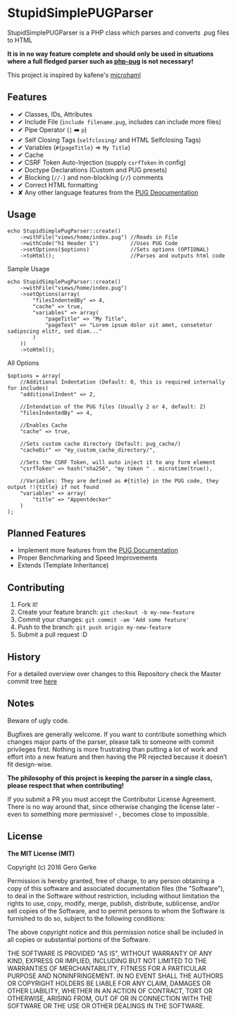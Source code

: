 # StupidSimplePUGParser

StupidSimplePUGParser is a PHP class which parses and converts .pug files to HTML

**It is in no way feature complete and should only be used in situations where a full fledged parser such as [php-pug](https://github.com/pug-php/pug) is not necessary!**

This project is inspired by kafene's [microhaml](https://github.com/kafene/microhaml)

## Features
* ✔ Classes, IDs, Attributes
* ✔ Include File (`include filename.pug`, includes can include more files)
* ✔ Pipe Operator (`|` :arrow_right: `p`)
* ✔ Self Closing Tags (`selfclosing/` and HTML Selfclosing Tags)
* ✔ Variables (`#{pageTitle}` => `My Title`)
* ✔ Cache
* ✔ CSRF Token Auto-Injection (supply `csrfToken` in config)
* ✔ Doctype Declarations (Custom and PUG presets)
* ✔ Blocking (`//-`) and non-blocking (`//`) comments
* ✔ Correct HTML formatting
* ✘ Any other language features from the [PUG Deocumentation](http://jade-lang.com/reference/)

## Usage
```
echo StupidSimplePugParser::create()
    ->withFile("views/home/index.pug") //Reads in File
    ->withCode("h1 Header 1")          //Uses PUG Code
    ->setOptions($options)             //Sets options (OPTIONAL)
    ->toHtml();                        //Parses and outputs html code
```

Sample Usage
```
echo StupidSimplePugParser::create()
    ->withFile("views/home/index.pug")
    ->setOptions(array(
        "filesIndentedBy" => 4,
        "cache" => true,
        "variables" => array(
            "pageTitle" => "My Title",
            "pageText" => "Lorem ipsum dolor sit amet, consetetur sadipscing elitr, sed diam..."
        )
    ))
    ->toHtml();
```

All Options
```
$options = array(
    //Additional Indentation (Default: 0, this is required internally for includes)
    "additionalIndent" => 2,

    //Intendation of the PUG files (Usually 2 or 4, default: 2)
    "filesIndentedBy" => 4,

    //Enables Cache
    "cache" => true,

    //Sets custom cache directory (Default: pug_cache/)
    "cacheDir" => "my_custom_cache_directory/",

    //Sets the CSRF Token, will auto inject it to any form element
    "csrfToken" => hash("sha256", "my token " . microtime(true)),

    //Variables: They are defined as #{title} in the PUG code, they output !!{title} if not found
    "variables" => array(
        "title" => "Appentdecker"
    )
);
```

## Planned Features
* Implement more features from the [PUG Documentation](http://jade-lang.com/reference/)
* Proper Benchmarking and Speed Improvements
* Extends (Template Inheritance)

## Contributing
1. Fork it!
2. Create your feature branch: `git checkout -b my-new-feature`
3. Commit your changes: `git commit -am 'Add some feature'`
4. Push to the branch: `git push origin my-new-feature`
5. Submit a pull request :D

## History
For a detailed overview over changes to this Repository check the Master commit tree [here](https://github.com/Empty2k12/TXWatch/commits/master)

## Notes
Beware of ugly code.

Bugfixes are generally welcome. If you want to contribute something which changes major parts of the parser, please talk to someone with commit privileges first. Nothing is more frustrating than putting a lot of work and effort into a new feature and then having the PR rejected because it doesn’t fit design-wise.

**The philosophy of this project is keeping the parser in a single class, please respect that when contributing!**

If you submit a PR you must accept the Contributor License Agreement. There is no way around that, since otherwise changing the license later - even to something more permissive! - , becomes close to impossible.

## License

**The MIT License (MIT)**

Copyright (c) 2016 Gero Gerke

Permission is hereby granted, free of charge, to any person obtaining a copy of this software and associated documentation files (the "Software"), to deal in the Software without restriction, including without limitation the rights to use, copy, modify, merge, publish, distribute, sublicense, and/or sell copies of the Software, and to permit persons to whom the Software is furnished to do so, subject to the following conditions:

The above copyright notice and this permission notice shall be included in all copies or substantial portions of the Software.

THE SOFTWARE IS PROVIDED "AS IS", WITHOUT WARRANTY OF ANY KIND, EXPRESS OR IMPLIED, INCLUDING BUT NOT LIMITED TO THE WARRANTIES OF MERCHANTABILITY, FITNESS FOR A PARTICULAR PURPOSE AND NONINFRINGEMENT. IN NO EVENT SHALL THE AUTHORS OR COPYRIGHT HOLDERS BE LIABLE FOR ANY CLAIM, DAMAGES OR OTHER LIABILITY, WHETHER IN AN ACTION OF CONTRACT, TORT OR OTHERWISE, ARISING FROM, OUT OF OR IN CONNECTION WITH THE SOFTWARE OR THE USE OR OTHER DEALINGS IN THE SOFTWARE.